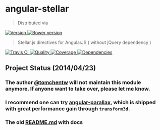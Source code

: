 # angular-stellar
> Distributed via

[![Version     ](https://img.shields.io/gem/v/angular-stellar.svg)                                  ](https://rubygems.org/gems/angular-stellar)
[![Bower version](https://badge.fury.io/bo/angular-stellar.svg)                                     ](https://badge.fury.io/bo/angular-stellar)

> Stellar.js directives for AngularJS  ( without jQuery dependency )

[![Travis CI   ](https://travis-ci.org/tomchentw/angular-stellar.svg?branch=master)                 ](https://travis-ci.org/tomchentw/angular-stellar)
[![Quality     ](https://img.shields.io/codeclimate/github/tomchentw/angular-stellar.svg)           ](https://codeclimate.com/github/tomchentw/angular-stellar)
[![Coverage    ](https://img.shields.io/coveralls/tomchentw/angular-stellar.svg)                    ](https://coveralls.io/r/tomchentw/angular-stellar)
[![Dependencies](https://gemnasium.com/tomchentw/angular-stellar.svg)                               ](https://gemnasium.com/tomchentw/angular-stellar)


## Project Status (2014/04/23)

### The author [@tomchentw](https://github.com/tomchentw) will not maintain this module anymore. If anyone want to take over, please let me know.

### I recommend one can try [angular-parallax](https://github.com/durated/angular-parallax), which is shipped with great performance gain through `transform3d`.

### The old [README.md](https://github.com/tomchentw/angular-stellar/blob/141e51a0997b0c21a4193b5c0f6c15feacb763e1/README.md) with docs

